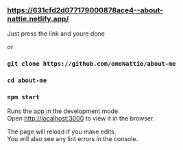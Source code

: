 ### https://631cfd2d077179000878ace4--about-nattie.netlify.app/

Just press the link and youre done

or

### `git clone https://github.com/omoNattie/about-me`
### `cd about-me`
### `npm start`

Runs the app in the development mode.\
Open [http://localhost:3000](http://localhost:3000) to view it in the browser.

The page will reload if you make edits.\
You will also see any lint errors in the console.

